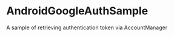 AndroidGoogleAuthSample
=======================

A sample of retrieving authentication token via AccountManager
